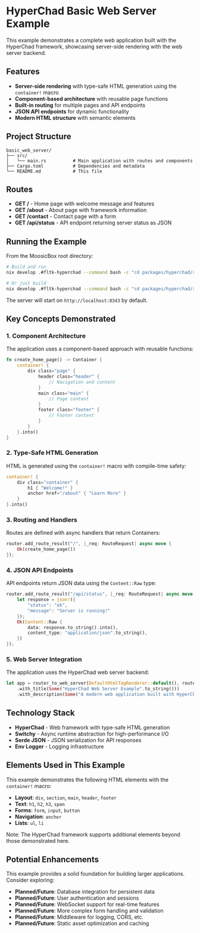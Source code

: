 # HyperChad Basic Web Server Example

This example demonstrates a complete web application built with the HyperChad framework, showcasing server-side rendering with the web server backend.

## Features

- **Server-side rendering** with type-safe HTML generation using the `container!` macro
- **Component-based architecture** with reusable page functions
- **Built-in routing** for multiple pages and API endpoints
- **JSON API endpoints** for dynamic functionality
- **Modern HTML structure** with semantic elements

## Project Structure

```
basic_web_server/
├── src/
│   └── main.rs          # Main application with routes and components
├── Cargo.toml           # Dependencies and metadata
└── README.md            # This file
```

## Routes

- **GET /** - Home page with welcome message and features
- **GET /about** - About page with framework information
- **GET /contact** - Contact page with a form
- **GET /api/status** - API endpoint returning server status as JSON

## Running the Example

From the MoosicBox root directory:

```bash
# Build and run
nix develop .#fltk-hyperchad --command bash -c "cd packages/hyperchad/renderer/html/web_server/examples/basic_web_server && cargo run"

# Or just build
nix develop .#fltk-hyperchad --command bash -c "cd packages/hyperchad/renderer/html/web_server/examples/basic_web_server && cargo build"
```

The server will start on `http://localhost:8343` by default.

## Key Concepts Demonstrated

### 1. Component Architecture

The application uses a component-based approach with reusable functions:

```rust
fn create_home_page() -> Container {
    container! {
        div class="page" {
            header class="header" {
                // Navigation and content
            }
            main class="main" {
                // Page content
            }
            footer class="footer" {
                // Footer content
            }
        }
    }.into()
}
```

### 2. Type-Safe HTML Generation

HTML is generated using the `container!` macro with compile-time safety:

```rust
container! {
    div class="container" {
        h1 { "Welcome!" }
        anchor href="/about" { "Learn More" }
    }
}.into()
```

### 3. Routing and Handlers

Routes are defined with async handlers that return Containers:

```rust
router.add_route_result("/", |_req: RouteRequest| async move {
    Ok(create_home_page())
});
```

### 4. JSON API Endpoints

API endpoints return JSON data using the `Content::Raw` type:

```rust
router.add_route_result("/api/status", |_req: RouteRequest| async move {
    let response = json!({
        "status": "ok",
        "message": "Server is running!"
    });
    Ok(Content::Raw {
        data: response.to_string().into(),
        content_type: "application/json".to_string(),
    })
});
```

### 5. Web Server Integration

The application uses the HyperChad web server backend:

```rust
let app = router_to_web_server(DefaultHtmlTagRenderer::default(), router)
    .with_title(Some("HyperChad Web Server Example".to_string()))
    .with_description(Some("A modern web application built with HyperChad".to_string()));
```

## Technology Stack

- **HyperChad** - Web framework with type-safe HTML generation
- **Switchy** - Async runtime abstraction for high-performance I/O
- **Serde JSON** - JSON serialization for API responses
- **Env Logger** - Logging infrastructure

## Elements Used in This Example

This example demonstrates the following HTML elements with the `container!` macro:

- **Layout**: `div`, `section`, `main`, `header`, `footer`
- **Text**: `h1`, `h2`, `h3`, `span`
- **Forms**: `form`, `input`, `button`
- **Navigation**: `anchor`
- **Lists**: `ul`, `li`

Note: The HyperChad framework supports additional elements beyond those demonstrated here.

## Potential Enhancements

This example provides a solid foundation for building larger applications. Consider exploring:

- **Planned/Future**: Database integration for persistent data
- **Planned/Future**: User authentication and sessions
- **Planned/Future**: WebSocket support for real-time features
- **Planned/Future**: More complex form handling and validation
- **Planned/Future**: Middleware for logging, CORS, etc.
- **Planned/Future**: Static asset optimization and caching

